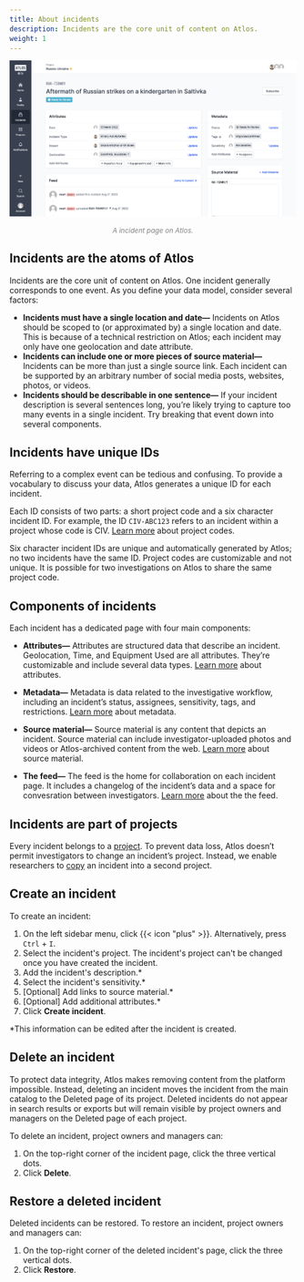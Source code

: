 ```yaml
---
title: About incidents 
description: Incidents are the core unit of content on Atlos. 
weight: 1
---
```


![An incident page.](index.png)
<p style="text-align: center; margin: 0px; color: grey; font-size:12px;"><i>A incident page on Atlos.</i></p>

## Incidents are the atoms of Atlos 
Incidents are the core unit of content on Atlos. One incident generally corresponds to one event. As you define your data model, consider several factors:
-  **Incidents must have a single location and date—** Incidents on Atlos should be scoped to (or approximated by) a single location and date. This is because of a technical restriction on Atlos; each incident may only have one geolocation and date attribute. 
-  **Incidents can include one or more pieces of source material—** Incidents can be more than just a single source link. Each incident can be supported by an arbitrary number of social media posts, websites, photos, or videos. 
-  **Incidents should be describable in one sentence—** If your incident description is several sentences long, you’re likely trying to capture too many events in a single incident. Try breaking that event down into several components. 

## Incidents have unique IDs
Referring to a complex event can be tedious and confusing. To provide a vocabulary to discuss your data, Atlos generates a unique ID for each incident. 


Each ID consists of two parts: a short project code and a six character incident ID. For example, the ID `CIV-ABC123` refers to an incident within a project whose code is CIV. [Learn more](/investigations/projects/#project-code) about project codes. 

Six character incident IDs are unique and automatically generated by Atlos; no two incidents have the same ID. Project codes are customizable and not unique. It is possible for two investigations on Atlos to share the same project code. 

## Components of incidents
Each incident has a dedicated page with four main components:
- **Attributes—** Attributes are structured data that describe an incident. Geolocation, Time, and Equipment Used are all attributes. They’re customizable and include several data types. [Learn more](/incidents/attributes) about attributes. 

- **Metadata—** Metadata is data related to the investigative workflow, including an incident’s status, assignees, sensitivity, tags, and restrictions. [Learn more](/incidents/metadata) about metadata. 

- **Source material—** Source material is any content that depicts an incident. Source material can include investigator-uploaded photos and videos or Atlos-archived content from the web. [Learn more](/incidents/source-material) about source material.

- **The feed—** The feed is the home for collaboration on each incident page. It includes a changelog of the incident’s data and a space for convesration between investigators. [Learn more](/incidents/comments-and-the-feed) about the the feed.


## Incidents are part of projects 
Every incident belongs to a [project](/investigations/projects). To prevent data loss, Atlos doesn’t permit investigators to change an incident’s project. Instead, we enable researchers to [copy](/investigations/projects#how-to-copy-an-incident-to-a-second-project) an incident into a second project. 

## Create an incident 
To create an incident:
1. On the left sidebar menu, click {{< icon "plus" >}}. Alternatively, press `Ctrl` + `I`. 
2. Select the incident's project. The incident's project can't be changed once you have created the incident.  
3. Add the incident's description.*
4. Select the incident's sensitivity.*
5. [Optional] Add links to source material.*
6. [Optional] Add additional attributes.*
7. Click **Create incident**.
   
*This information can be edited after the incident is created.

## Delete an incident
To protect data integrity, Atlos makes removing content from the platform impossible. Instead, deleting an incident moves the incident from the main catalog to the Deleted page of its project. Deleted incidents do not appear in search results or exports but will remain visible by project owners and managers on the Deleted page of each project. 

To delete an incident, project owners and managers can: 
1. On the top-right corner of the incident page, click the three vertical dots.
2. Click **Delete**.


## Restore a deleted incident
Deleted incidents can be restored. To restore an incident, project owners and managers can:
1. On the top-right corner of the deleted incident's page, click the three vertical dots.
2. Click **Restore**.
